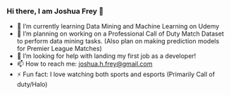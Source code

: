 ### Hi there, I am Joshua Frey 👋

- 🌱 I’m currently learning Data Mining and Machine Learning on Udemy
- 🔭 I’m planning on working on a Professional Call of Duty Match Dataset to perform data mining tasks. (Also plan on making prediction models for Premier League Matches)
- 🤔 I’m looking for help with landing my first job as a developer!
- 📫 How to reach me: joshua.h.frey@gmail.com
- ⚡ Fun fact: I love watching both sports and esports (Primarily Call of duty/Halo)

<!--
**joshua-frey-wsu/joshua-frey-wsu** is a ✨ _special_ ✨ repository because its `README.md` (this file) appears on your GitHub profile.

Here are some ideas to get you started:
-->
